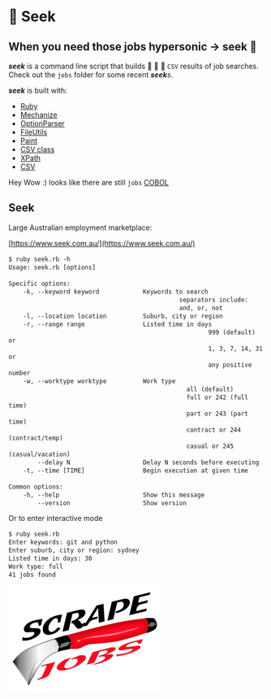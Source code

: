 # 🚀 Seek

## When you need those jobs hypersonic -> seek 🚀

**_seek_** is a command line script that builds 🔧 🔩 🔨 `CSV` results of job
searches. Check out the `jobs` folder for some recent **_seek_**_s_.

**_seek_** is built with:

- [Ruby](https://www.ruby-lang.org)
- [Mechanize](https://github.com/sparklemotion/mechanize)
- [OptionParser](https://ruby-doc.org/stdlib-2.6.3/libdoc/optparse/rdoc/OptionParser.html)
- [FileUtils](https://apidock.com/ruby/v2_6_3/FileUtils)
- [Paint](https://github.com/janlelis/paint)
- [CSV class](https://ruby-doc.org/stdlib-2.5.0/libdoc/csv/rdoc/CSV.html)
- [XPath](https://en.wikipedia.org/wiki/XPath)
- [CSV](https://en.wikipedia.org/wiki/Comma-separated_values)

Hey Wow :) looks like there are still `jobs`
[COBOL](https://en.wikipedia.org/wiki/COBOL)

## Seek

Large Australian employment marketplace:

[https://www.seek.com.au/](https://www.seek.com.au/)

```
$ ruby seek.rb -h
Usage: seek.rb [options]

Specific options:
    -k, --keyword keyword            Keywords to search
                                               separators include:
                                               and, or, not
    -l, --location location          Suburb, city or region
    -r, --range range                Listed time in days
                                                       999 (default) or
                                                       1, 3, 7, 14, 31 or
                                                       any positive number
    -w, --worktype worktype          Work type
                                                 all (default)
                                                 full or 242 (full time)
                                                 part or 243 (part time)
                                                 contract or 244 (contract/temp)
                                                 casual or 245 (casual/vacation)
        --delay N                    Delay N seconds before executing
    -t, --time [TIME]                Begin execution at given time

Common options:
    -h, --help                       Show this message
        --version                    Show version
```

Or to enter interactive mode

```
$ ruby seek.rb
Enter keywords: git and python
Enter suburb, city or region: sydney
Listed time in days: 30
Work type: full
41 jobs found
```

![scrape](../_static/images/scrape-jobs.png)
